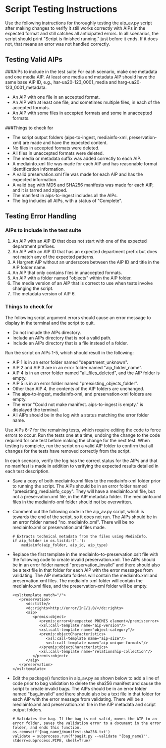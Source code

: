 # Script Testing Instructions

Use the following instructions for thoroughly testing the aip_av.py script after making changes to verify it still works correctly with AIPs in the expected format and still catches all anticipated errors. In all scenarios, the script should print "Script is finished running." just before it ends. If it does not, that means an error was not handled correctly. 

## Testing Valid AIPs

###AIPs to include in the test suite
For each scenario, make one metadata and one media AIP. At least one media and metadata AIP should have the same base AIP ID, e.g., har-ua20-123_0001_media and harg-ua20-123_0001_metadata.

* An AIP with one file in an accepted format.
* An AIP with at least one file, and sometimes multiple files, in each of the accepted formats.
* An AIP with some files in accepted formats and some in unaccepted formats. 

###Things to check for
* The script output folders (aips-to-ingest, mediainfo-xml, preservation-xml) are made and have the expected content.
* No files in accepted formats were deleted.
* All files in unaccepted formats were deleted.
* The media or metadata suffix was added correctly to each AIP.
* A mediainfo.xml file was made for each AIP and has reasonable format identification information.  
* A valid preservation.xml file was made for each AIP and has the expected information.
* A valid bag with MD5 and SHA256 manifests was made for each AIP, and it is tarred and zipped.
* The manifest in aips-to-ingest includes all the AIPs.
* The log includes all AIPs, with a status of "Complete".

## Testing Error Handling

### AIPs to include in the test suite

1. An AIP with an AIP ID that does not start with one of the expected department prefixes.
2. An AIP with an AIP ID that has an expected department prefix but does not match any of the expected patterns.
3. A Hargrett AIP without an underscore between the AIP ID and title in the AIP folder name.
4. An AIP that only contains files in unaccepted formats.
5. An AIP with a folder named "objects" within the AIP folder.
6. The media version of an AIP that is correct to use when tests involve changing the script.
7. The metadata version of AIP 6.

### Things to check for

The following script argument errors should cause an error message to display in the terminal and the script to quit.
* Do not include the AIPs directory.
* Include an AIPs directory that is not a valid path.
* Include an AIPs directory that is a file instead of a folder.

Run the script on AIPs 1-5, which should result in the following:    
* AIP 1 is in an error folder named "department_unknown".
* AIP 2 and AIP 3 are in an error folder named "aip_folder_name".
* AIP 4 is in an error folder named "all_files_deleted", and the AIP folder is empty.
* AIP 5 is in an error folder named "preexisting_objects_folder".
* Other than AIP 4, the contents of the AIP folders are unchanged.  
* The aips-to-ingest, mediainfo-xml, and preservation-xml folders are empty.
* The error "Could not make manifest. aips-to-ingest is empty." is displayed the terminal.
* All AIPs should be in the log with a status matching the error folder name.

Use AIPs 6-7 for the remaining tests, which require editing the code to force errors to occur. Run the tests one at a time, undoing the change to the code required for one test before making the change for the next test. When testing is complete, run the script on a valid AIP folder to confirm that all changes for the tests have removed correctly from the script.

In each scenario, verify the log has the correct status for the AIPs and that no manifest is made in addition to verifying the expected results detailed in each test description.

* Save a copy of both mediainfo.xml files to the mediainfo-xml folder prior to running the script. The AIPs should be in an error folder named "preexisting_mediainfo_copy". They will have a mediainfo.xml file, but not a preservation.xml file, in the AIP metadata folder. The mediainfo.xml files in the mediainfo-xml folder should not be overwritten.


* Comment out the following code in the aip_av.py script, which is towards the end of the script, so it does not run. The AIPs should be in an error folder named "no_mediainfo_xml". There will be no mediainfo.xml or preservation.xml files made.
    ```
    # Extracts technical metadata from the files using MediaInfo.
    if aip_folder in os.listdir('.'):
        mediainfo(aip_folder, aip_id, aip_type)

* Replace the first template in the mediainfo-to-preservation.xslt file with the following code to create invalid preservation.xml. The AIPs should be in an error folder named "preservation_invalid" and there should also be a text file in that folder for each AIP with the error messages from validating. The AIP metadata folders will contain the mediainfo.xml and preservation.xml files. The mediainfo-xml folder will contain the mediainfo.xml files, and the preservation-xml folder will be empty.
    
   ```
   <xsl:template match="/">
      <preservation>
         <dc:title/>
         <dc:rights>http://error/InC/1.0/</dc:rights>
         <aip>
            <premis:object>
               <premis:error>Unexpected PREMIS element</premis:error>
               <xsl:call-template name="aip-version"/>
               <xsl:call-template name="object-category"/>
               <premis:objectCharacteristics>
                  <xsl:call-template name="aip-size"/>
                  <xsl:call-template name="aip-unique-formats"/>
               </premis:objectCharacteristics>
               <xsl:call-template name="relationship-collection"/>
            </premis:object>
         </aip>
      </preservation>
   </xsl:template>

* Edit the package() function in aip_av.py as shown below to add a line of code prior to bag validation to delete the sha256 manifest and cause the script to create invalid bags. The AIPs should be in an error folder named "bag_invalid" and there should also be a text file in that folder for each AIP with the error message from validating. There will be a mediainfo.xml and preservation.xml file in the AIP metadata and script output folders.
  
  ```
  # Validates the bag. If the bag is not valid, moves the AIP to an error folder, saves the validation error to a document in the error folder, and ends this function.
  os.remove(f'{bag_name}/manifest-sha256.txt')
  validate = subprocess.run(f'bagit.py --validate "{bag_name}"', stderr=subprocess.PIPE, shell=True)`